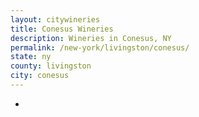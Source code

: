 ```yaml
---
layout: citywineries
title: Conesus Wineries
description: Wineries in Conesus, NY
permalink: /new-york/livingston/conesus/
state: ny
county: livingston
city: conesus
---
```

-
